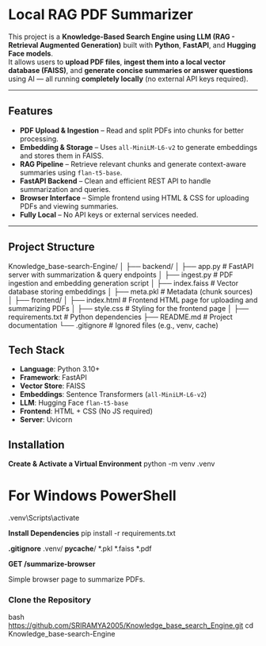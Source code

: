 # Local RAG PDF Summarizer

This project is a **Knowledge-Based Search Engine using LLM (RAG - Retrieval Augmented Generation)** built with **Python**, **FastAPI**, and **Hugging Face models**.  
It allows users to **upload PDF files**, **ingest them into a local vector database (FAISS)**, and **generate concise summaries or answer questions** using AI — all running **completely locally** (no external API keys required).

---

## Features

- **PDF Upload & Ingestion** – Read and split PDFs into chunks for better processing.  
- **Embedding & Storage** – Uses `all-MiniLM-L6-v2` to generate embeddings and stores them in FAISS.  
- **RAG Pipeline** – Retrieve relevant chunks and generate context-aware summaries using `flan-t5-base`.  
- **FastAPI Backend** – Clean and efficient REST API to handle summarization and queries.  
- **Browser Interface** – Simple frontend using HTML & CSS for uploading PDFs and viewing summaries.  
- **Fully Local** – No API keys or external services needed.

---

## Project Structure
Knowledge_base-search-Engine/
│
├── backend/
│ ├── app.py # FastAPI server with summarization & query endpoints
│ ├── ingest.py # PDF ingestion and embedding generation script
│ ├── index.faiss # Vector database storing embeddings
│ ├── meta.pkl # Metadata (chunk sources)
│
├── frontend/
│ ├── index.html # Frontend HTML page for uploading and summarizing PDFs
│ ├── style.css # Styling for the frontend page
│
├── requirements.txt # Python dependencies
├── README.md # Project documentation
└── .gitignore # Ignored files (e.g., venv, cache)

## Tech Stack

- **Language**: Python 3.10+
- **Framework**: FastAPI
- **Vector Store**: FAISS
- **Embeddings**: Sentence Transformers (`all-MiniLM-L6-v2`)
- **LLM**: Hugging Face `flan-t5-base`
- **Frontend**: HTML + CSS (No JS required)
- **Server**: Uvicorn


## Installation

**Create & Activate a Virtual Environment**
python -m venv .venv
# For Windows PowerShell
.venv\Scripts\activate

**Install Dependencies**
pip install -r requirements.txt

**.gitignore**
.venv/
__pycache__/
*.pkl
*.faiss
*.pdf

**GET /summarize-browser**

Simple browser page to summarize PDFs.


### Clone the Repository
bash
https://github.com/SRIRAMYA2005/Knowledge_base_search_Engine.git
cd Knowledge_base-search-Engine


